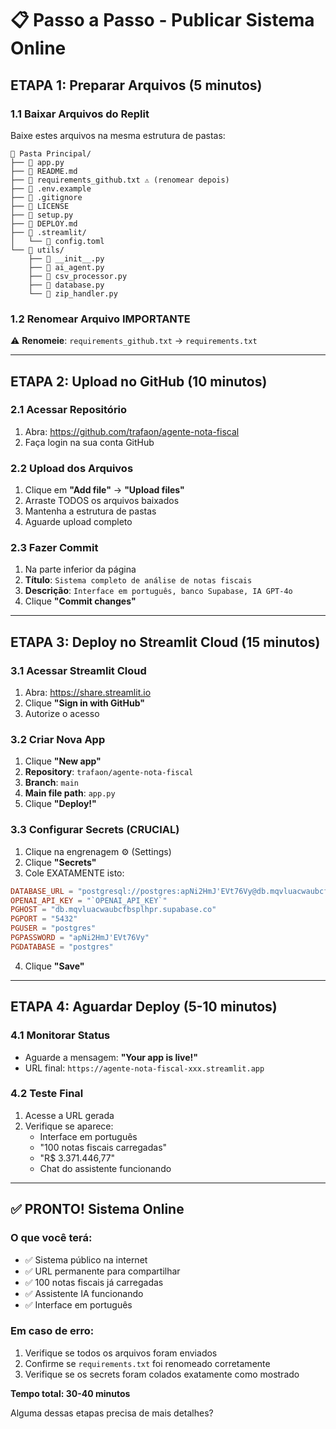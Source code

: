# 📋 Passo a Passo - Publicar Sistema Online

## ETAPA 1: Preparar Arquivos (5 minutos)

### 1.1 Baixar Arquivos do Replit
Baixe estes arquivos na mesma estrutura de pastas:

```
📁 Pasta Principal/
├── 📄 app.py
├── 📄 README.md
├── 📄 requirements_github.txt ⚠️ (renomear depois)
├── 📄 .env.example
├── 📄 .gitignore
├── 📄 LICENSE
├── 📄 setup.py
├── 📄 DEPLOY.md
├── 📁 .streamlit/
│   └── 📄 config.toml
└── 📁 utils/
    ├── 📄 __init__.py
    ├── 📄 ai_agent.py
    ├── 📄 csv_processor.py
    ├── 📄 database.py
    └── 📄 zip_handler.py
```

### 1.2 Renomear Arquivo IMPORTANTE
⚠️ **Renomeie**: `requirements_github.txt` → `requirements.txt`

---

## ETAPA 2: Upload no GitHub (10 minutos)

### 2.1 Acessar Repositório
1. Abra: https://github.com/trafaon/agente-nota-fiscal
2. Faça login na sua conta GitHub

### 2.2 Upload dos Arquivos
1. Clique em **"Add file"** → **"Upload files"**
2. Arraste TODOS os arquivos baixados
3. Mantenha a estrutura de pastas
4. Aguarde upload completo

### 2.3 Fazer Commit
1. Na parte inferior da página
2. **Título**: `Sistema completo de análise de notas fiscais`
3. **Descrição**: `Interface em português, banco Supabase, IA GPT-4o`
4. Clique **"Commit changes"**

---

## ETAPA 3: Deploy no Streamlit Cloud (15 minutos)

### 3.1 Acessar Streamlit Cloud
1. Abra: https://share.streamlit.io
2. Clique **"Sign in with GitHub"**
3. Autorize o acesso

### 3.2 Criar Nova App
1. Clique **"New app"**
2. **Repository**: `trafaon/agente-nota-fiscal`
3. **Branch**: `main`
4. **Main file path**: `app.py`
5. Clique **"Deploy!"**

### 3.3 Configurar Secrets (CRUCIAL)
1. Clique na engrenagem ⚙️ (Settings)
2. Clique **"Secrets"**
3. Cole EXATAMENTE isto:

```toml
DATABASE_URL = "postgresql://postgres:apNi2HmJ'EVt76Vy@db.mqvluacwaubcfbsplhpr.supabase.co:5432/postgres"
OPENAI_API_KEY = "`OPENAI_API_KEY`"
PGHOST = "db.mqvluacwaubcfbsplhpr.supabase.co"
PGPORT = "5432"
PGUSER = "postgres"
PGPASSWORD = "apNi2HmJ'EVt76Vy"
PGDATABASE = "postgres"
```

4. Clique **"Save"**

---

## ETAPA 4: Aguardar Deploy (5-10 minutos)

### 4.1 Monitorar Status
- Aguarde a mensagem: **"Your app is live!"**
- URL final: `https://agente-nota-fiscal-xxx.streamlit.app`

### 4.2 Teste Final
1. Acesse a URL gerada
2. Verifique se aparece:
   - Interface em português
   - "100 notas fiscais carregadas"
   - "R$ 3.371.446,77"
   - Chat do assistente funcionando

---

## ✅ PRONTO! Sistema Online

### O que você terá:
- ✅ Sistema público na internet
- ✅ URL permanente para compartilhar
- ✅ 100 notas fiscais já carregadas
- ✅ Assistente IA funcionando
- ✅ Interface em português

### Em caso de erro:
1. Verifique se todos os arquivos foram enviados
2. Confirme se `requirements.txt` foi renomeado corretamente
3. Verifique se os secrets foram colados exatamente como mostrado

**Tempo total: 30-40 minutos**

Alguma dessas etapas precisa de mais detalhes?